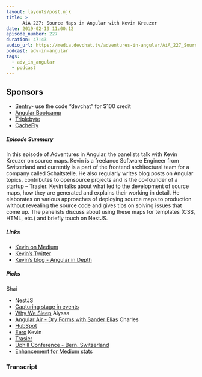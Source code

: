 ```yaml
---
layout: layouts/post.njk
title: >
      AiA 227: Source Maps in Angular with Kevin Kreuzer
date: 2019-02-19 11:00:12
episode_number: 227
duration: 47:43
audio_url: https://media.devchat.tv/adventures-in-angular/AiA_227_Source_maps_in_Angular_with_Kevin_Kreuzer.mp3
podcast: adv-in-angular
tags: 
  - adv_in_angular
  - podcast
---
```


## **Sponsors**

- [Sentry](http://sentry.io/)- use the code “devchat” for $100 credit
- [Angular Bootcamp](https://angularbootcamp.com/)
- [Triplebyte](https://triplebyte.com/)
- [CacheFly](https://www.cachefly.com/)

##### **Episode Summary&nbsp;&nbsp;** 
In this episode of Adventures in Angular, the panelists talk with Kevin Kreuzer on source maps. Kevin is a freelance Software Engineer from Switzerland and currently is a part of the frontend architectural team for a company called Schaltstelle. He also regularly writes blog posts on Angular topics, contributes to opensource projects and is the co-founder of a startup – Trasier. Kevin talks about what led to the development of source maps, how they are generated and explains their working in detail. He elaborates on various approaches of deploying source maps to production without revealing the source code and gives tips on solving issues that come up. The panelists discuss about using these maps for templates (CSS, HTML, etc.) and briefly touch on NestJS.
##### **Links**

- [Kevin on Medium](https://medium.com/@kevinkreuzer)
- [Kevin’s Twitter](https://twitter.com/kevinkreuzer90)
- [Kevin’s blog - Angular in Depth](https://blog.angularindepth.com/@kevinkreuzer)

##### **Picks**
Shai
- [NestJS](https://nestjs.com/)
- [Capturing stage in events](https://developer.mozilla.org/en-US/docs/Web/API/EventTarget/addEventListener)
- [Why We Sleep](https://www.amazon.com/Why-We-Sleep-Unlocking-Dreams/dp/1501144316?ie=UTF8&qid=1548462018&sr=8-1&linkCode=ll1&tag=devchattv-20&linkId=f06bfe7482dca8bb751ed6d7cc86e2ab&language=en_US)
Alyssa
- [Angular Air - Dry Forms with Sander Elias](https://www.youtube.com/watch?v=NHMUVDCSCxc)
Charles
- [HubSpot](https://www.hubspot.com/)
- [Eero](https://eero.com/)
Kevin
- [Trasier](https://trasier.com/#/)
- [Uphill Conference - Bern, Switzerland](https://uphillconf.com/)
- [Enhancement for Medium stats](https://github.com/tomastrajan/medium-enhanced-stats)


### Transcript


